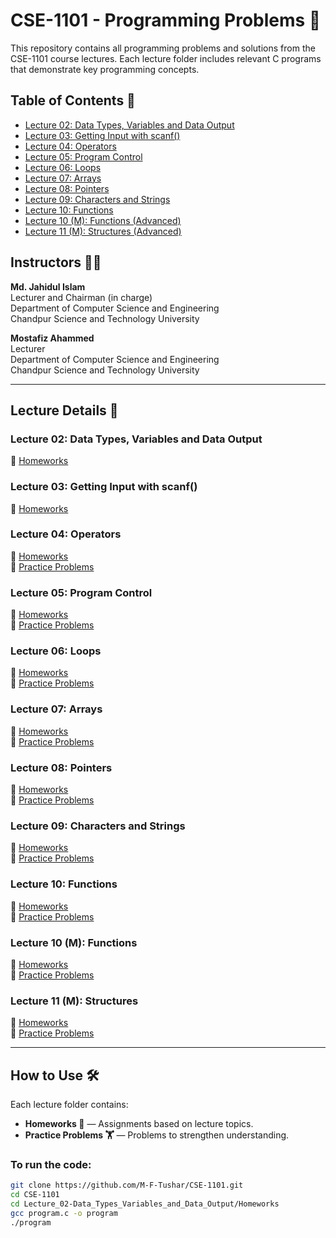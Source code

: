 # CSE-1101 - Programming Problems 📘

This repository contains all programming problems and solutions from the CSE-1101 course lectures. Each lecture folder includes relevant C programs that demonstrate key programming concepts.

## Table of Contents 📜
- [Lecture 02: Data Types, Variables and Data Output](#lecture-02-data-types-variables-and-data-output)
- [Lecture 03: Getting Input with scanf()](#lecture-03-getting-input-with-scanf)
- [Lecture 04: Operators](#lecture-04-operators)
- [Lecture 05: Program Control](#lecture-05-program-control)
- [Lecture 06: Loops](#lecture-06-loops)
- [Lecture 07: Arrays](#lecture-07-arrays)
- [Lecture 08: Pointers](#lecture-08-pointers)
- [Lecture 09: Characters and Strings](#lecture-09-characters-and-strings)
- [Lecture 10: Functions](#lecture-10-functions)
- [Lecture 10 (M): Functions (Advanced)](#lecture-10-m-functions-advanced)
- [Lecture 11 (M): Structures (Advanced)](#lecture-11-m-structures-advanced)

## Instructors 👨‍🏫

**Md. Jahidul Islam**  
Lecturer and Chairman (in charge)  
Department of Computer Science and Engineering  
Chandpur Science and Technology University

**Mostafiz Ahammed**  
Lecturer  
Department of Computer Science and Engineering  
Chandpur Science and Technology University 

---

## Lecture Details 📘

### Lecture 02: Data Types, Variables and Data Output
📂 [Homeworks](https://github.com/M-F-Tushar/CSE-1101/tree/main/Lecture_02%3A%20Data%20Types%2C%20Variables%20and%20Data%20Output/Homeworks)

### Lecture 03: Getting Input with scanf()
📂 [Homeworks](https://github.com/M-F-Tushar/CSE-1101/tree/main/Lecture_03-Getting%20Input%20with%20scanf()/Home%20works)

### Lecture 04: Operators
📂 [Homeworks](./Lecture_04-Operators/Home_Works/)  
📂 [Practice Problems](./Lecture_04-Operators/Practice_Problems/)

### Lecture 05: Program Control
📂 [Homeworks](./Lecture_05-Program_Control/Home_Works/)  
📂 [Practice Problems](./Lecture_05-Program_Control/Practice_Problems/)

### Lecture 06: Loops
📂 [Homeworks](./Lecture_06-Loops/Home_Works/)  
📂 [Practice Problems](./Lecture_06-Loops/Practice_Problems/)

### Lecture 07: Arrays
📂 [Homeworks](./Lecture_07-Arrays/Home_Works/)  
📂 [Practice Problems](./Lecture_07-Arrays/Practice_Problems/)

### Lecture 08: Pointers
📂 [Homeworks](./Lecture_08-Pointers/Home_Works/)  
📂 [Practice Problems](./Lecture_08-Pointers/Practice_Problems/)

### Lecture 09: Characters and Strings
📂 [Homeworks](./Lecture_09-Characters_and_Strings/Home_Works/)  
📂 [Practice Problems](./Lecture_09-Characters_and_Strings/Practice_Problems/)

### Lecture 10: Functions
📂 [Homeworks](./Lecture_10-Functions/Home_Works/)  
📂 [Practice Problems](./Lecture_10-Functions/Practice_Problems/)

### Lecture 10 (M): Functions 
📂 [Homeworks](./Lecture_10-Functions(M)/Home_Works/)  
📂 [Practice Problems](./Lecture_10-Functions(M)/Practice_Problems/)

### Lecture 11 (M): Structures 
📂 [Homeworks](./Lecture_11-Structures(M)/Home_Works/)  
📂 [Practice Problems](./Lecture_11-Structures(M)/Practice_Problems/)

---

## How to Use 🛠️

Each lecture folder contains:
- **Homeworks 📑** — Assignments based on lecture topics.
- **Practice Problems 🏋️** — Problems to strengthen understanding.

### To run the code:
```bash
git clone https://github.com/M-F-Tushar/CSE-1101.git
cd CSE-1101
cd Lecture_02-Data_Types_Variables_and_Data_Output/Homeworks
gcc program.c -o program
./program
